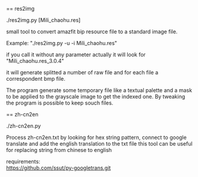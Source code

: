 == res2img

./res2img.py [Mili_chaohu.res]

small tool to convert amazfit bip resource file to a standard image file.

Example: "./res2img.py -u -i Mili_chaohu.res"

if you call it without any parameter actually it will look for "Mili_chaohu.res_3.0.4"

it will generate splitted a number of raw file and for each file a correspondent bmp file.

The program generate some temporary file like a textual palette and a mask to be applied to the grayscale image to get the indexed one. By tweaking the program is possible to keep souch files.



== zh-cn2en

./zh-cn2en.py

Process zh-cn2en.txt by looking for hex string pattern, connect to google translate and add the english translation to the txt file
this tool can be useful for replacing string from chinese to english

requirements:  
https://github.com/ssut/py-googletrans.git  

